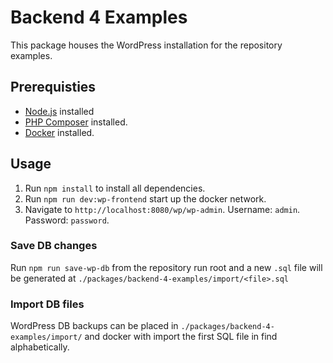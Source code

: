 # Backend 4 Examples

This package houses the WordPress installation for the repository examples.

## Prerequisties

- [Node.js](https://nodejs.org/) installed
- [PHP Composer](https://getcomposer.org/) installed.
- [Docker](https://www.docker.com/) installed.

## Usage

1. Run `npm install` to install all dependencies.
2. Run `npm run dev:wp-frontend` start up the docker network.
3. Navigate to `http://localhost:8080/wp/wp-admin`. Username: `admin`. Password: `password`.

### Save DB changes

Run `npm run save-wp-db` from the repository run root and a new `.sql` file will be generated at `./packages/backend-4-examples/import/<file>.sql`

### Import DB files

WordPress DB backups can be placed in `./packages/backend-4-examples/import/` and docker with import the first SQL file in find alphabetically.
